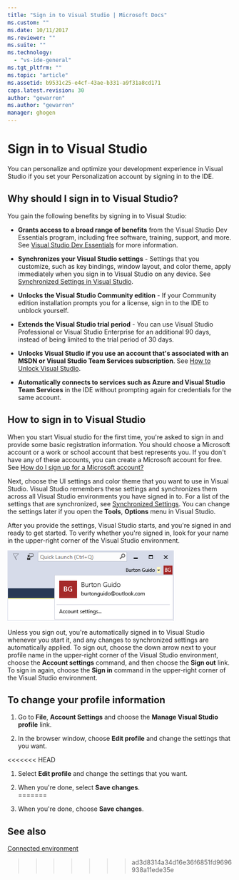 ```yaml
---
title: "Sign in to Visual Studio | Microsoft Docs"
ms.custom: ""
ms.date: 10/11/2017
ms.reviewer: ""
ms.suite: ""
ms.technology: 
  - "vs-ide-general"
ms.tgt_pltfrm: ""
ms.topic: "article"
ms.assetid: b9531c25-e4cf-43ae-b331-a9f31a8cd171
caps.latest.revision: 30
author: "gewarren"
ms.author: "gewarren"
manager: ghogen
---
```

# Sign in to Visual Studio
You can personalize and optimize your development experience in Visual Studio if you set your Personalization account by signing in to the IDE.  

## Why should I sign in to Visual Studio?  
 You gain the following benefits by signing in to Visual Studio:  

-   **Grants access to a broad range of benefits** from the Visual Studio Dev Essentials program, including free software, training, support, and more. See [Visual Studio Dev Essentials](http://aka.ms/vsdevhelp) for more information.  

-   **Synchronizes your Visual Studio settings** - Settings that you customize, such as key bindings, window layout, and color theme, apply immediately when you sign in to Visual Studio on any device. See [Synchronized Settings in Visual Studio](../ide/synchronized-settings-in-visual-studio.md).  

-   **Unlocks the Visual Studio Community edition** - If your Community edition installation prompts you for a license, sign in to the IDE to unblock yourself.  

-   **Extends the Visual Studio trial period** - You can use Visual Studio Professional or Visual Studio Enterprise for an additional 90 days, instead of being limited to the trial period of 30 days.  

-   **Unlocks Visual Studio if you use an account that's associated with an MSDN or Visual Studio Team Services subscription**. See [How to Unlock Visual Studio](../ide/how-to-unlock-visual-studio.md).  

-   **Automatically connects to services such as Azure and Visual Studio Team Services** in the IDE without prompting again for credentials for the same account.  

## How to sign in to Visual Studio  
 When you start Visual studio for the first time, you're asked to sign in and provide some basic registration information. You should choose a Microsoft account or a work or school account that best represents you. If you don't have any of these accounts, you can create a Microsoft account for free. See [How do I sign up for a Microsoft account?](http://windows.microsoft.com/windows-live/sign-up-create-account-how)  

 Next, choose the UI settings and color theme that you want to use in Visual Studio. Visual Studio remembers these settings and synchronizes them across all Visual Studio environments you have signed in to. For a list of the settings that are synchronized, see [Synchronized Settings](../ide/synchronized-settings-in-visual-studio.md). You can change the settings later if you open the **Tools**, **Options** menu in Visual Studio.  

 After you provide the settings, Visual Studio starts, and you're signed in and ready to get started. To verify whether you're signed in, look for your name in the upper-right corner of the Visual Studio environment.  

 ![Currently logged in user in VS2017](../ide/media/vs2017_username.png)

 Unless you sign out, you're automatically signed in to Visual Studio whenever you start it, and any changes to synchronized settings are automatically applied. To sign out, choose the down arrow next to your profile name in the upper-right corner of the Visual Studio environment, choose the **Account settings** command, and then choose the **Sign out** link. To sign in again, choose the **Sign in** command in the upper-right corner of the Visual Studio environment.  

## To change your profile information  
 
1.  Go to **File**, **Account Settings** and choose the **Manage Visual Studio profile** link.  

1.  In the browser window, choose **Edit profile** and change the settings that you want.  

<<<<<<< HEAD
1.  Select **Edit profile** and change the settings that you want.  

1.  When you're done, select **Save changes**.  
=======
1.  When you're done, choose **Save changes**.  

## See also  
[Connected environment](../ide/connected-environment.md)  
>>>>>>> ad3d8314a34d16e36f6851fd9696938a11ede35e
